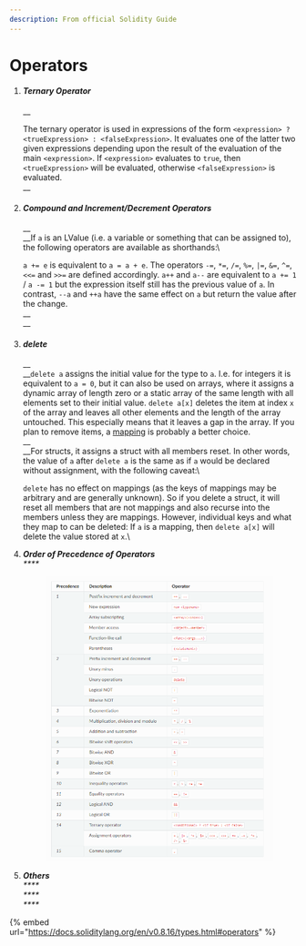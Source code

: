 ```yaml
---
description: From official Solidity Guide
---
```


# Operators

1.  #### _Ternary Operator_

    __

    The ternary operator is used in expressions of the form `<expression> ? <trueExpression> : <falseExpression>`. It evaluates one of the latter two given expressions depending upon the result of the evaluation of the main `<expression>`. If `<expression>` evaluates to `true`, then `<trueExpression>` will be evaluated, otherwise `<falseExpression>` is evaluated.\
    __
2.  #### _Compound and Increment/Decrement Operators_

    __\
    __If `a` is an LValue (i.e. a variable or something that can be assigned to), the following operators are available as shorthands:\


    `a += e` is equivalent to `a = a + e`. The operators `-=`, `*=`, `/=`, `%=`, `|=`, `&=`, `^=`, `<<=` and `>>=` are defined accordingly. `a++` and `a--` are equivalent to `a += 1` / `a -= 1` but the expression itself still has the previous value of `a`. In contrast, `--a` and `++a` have the same effect on `a` but return the value after the change.\
    __\
    __
3.  #### _delete_

    __\
    __`delete a` assigns the initial value for the type to `a`. I.e. for integers it is equivalent to `a = 0`, but it can also be used on arrays, where it assigns a dynamic array of length zero or a static array of the same length with all elements set to their initial value. `delete a[x]` deletes the item at index `x` of the array and leaves all other elements and the length of the array untouched. This especially means that it leaves a gap in the array. If you plan to remove items, a [mapping](https://docs.soliditylang.org/en/v0.8.16/types.html#mapping-types) is probably a better choice.\
    __\
    __For structs, it assigns a struct with all members reset. In other words, the value of `a` after `delete a` is the same as if `a` would be declared without assignment, with the following caveat:\


    `delete` has no effect on mappings (as the keys of mappings may be arbitrary and are generally unknown). So if you delete a struct, it will reset all members that are not mappings and also recurse into the members unless they are mappings. However, individual keys and what they map to can be deleted: If `a` is a mapping, then `delete a[x]` will delete the value stored at `x`.\

4.  _**Order of Precedence of Operators**_\
    _****_

    <figure><img src="../../.gitbook/assets/image.png" alt=""><figcaption></figcaption></figure>
5. _**Others**_\
   _****_\
   _****_\
   _****_

{% embed url="https://docs.soliditylang.org/en/v0.8.16/types.html#operators" %}
